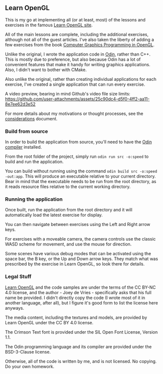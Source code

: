 ## Learn OpenGL

This is my go at implementing all (or at least, most) of the lessons and exercises in the
famous [Learn OpenGL site](https://learnopengl.com).

All of the main lessons are complete, including the additional exercises, although not all of the guest articles.
I've also taken the liberty of adding a few exercises from the book 
[Computer Graphics Programming in OpenGL](https://www.packtpub.com/en-us/product/computer-graphics-programming-in-opengl-with-c-edition-3-9781836641186).

Unlike the original, I wrote the application code in [Odin](https://odin-lang.org/), rather than C++.
This is mostly due to preference, but also because Odin has a lot of convenient features that make it handy for writing
graphics applications. Also, I didn't want to bother with CMake.

Also unlike the original, rather than creating individual applications for each exercise, I've created a single
application that can run every exercise.

A video preview, bearing in mind Github's video file size limits:
https://github.com/user-attachments/assets/25c90dc4-d5f0-4ff2-aa11-8e7ee62d3e52

For more details about my motivations or thought processes, see the [considerations](docs/CONSIDERATIONS.md) document.

### Build from source

In order to build the application from source, you'll need to have the
[Odin compiler](https://odin-lang.org/docs/install/) installed.

From the root folder of the project, simply run `odin run src -o:speed` to build and run the application.

You can build without running using the command `odin build src -o:speed -out:app`.
This will produce an executable relative to your current directory.
Bear in mind that the executable needs to be run from the root directory, as it reads resource files relative
to the current working directory.

### Running the application

Once built, run the application from the root directory and it will automatically load the latest exercise for display.

You can then navigate between exercises using the Left and Right arrow keys.

For exercises with a moveable camera, the camera controls use the classic WASD scheme for movement, and use the mouse
for direction.

Some scenes have various debug modes that can be activated using the space bar, the B key, or the Up and Down arrow
keys. They match what was prescribed by the exercise in Learn OpenGL, so look there for details.

### Legal Stuff

[Learn OpenGL](https://learnopengl.com/About) and the code samples are under the terms of the CC BY-NC 4.0 license,
and the author - Joey de Vries - specifically asks that his full name be provided.
I didn't directly copy the code (I wrote most of it in another language, after all), but I figure it's good form
to list the license here anyways.

The media content, including the textures and models, are provided by Learn OpenGL under the CC BY 4.0 license.

The Crimson Text font is provided under the SIL Open Font License, Version 1.1.

The Odin programming language and its compiler are provided under the BSD-3-Clause license.

Otherwise, all of the code is written by me, and is not licensed. No copying. Do your own homework.

